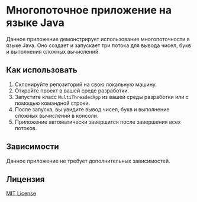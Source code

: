 # Многопоточное приложение на языке Java

Данное приложение демонстрирует использование многопоточности в языке Java. Оно создает и запускает три потока для вывода чисел, букв и выполнения сложных вычислений.

## Как использовать

1. Склонируйте репозиторий на свою локальную машину.
2. Откройте проект в вашей среде разработки.
3. Запустите класс `MultiThreadedApp` из вашей среды разработки или с помощью командной строки.
4. После запуска, вы увидите вывод чисел, букв и выполнение сложных вычислений в консоли.
5. Приложение автоматически завершится после завершения всех потоков.

## Зависимости

Данное приложение не требует дополнительных зависимостей.

## Лицензия

[MIT License](LICENSE)
